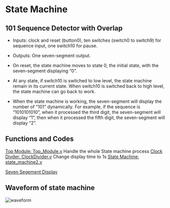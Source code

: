 # State Machine 
## 101 Sequence Detector with Overlap
- Inputs: clock and reset (button0), ten switches (switch0 to switch9) for sequence input, one switch10 for pause.
- Outputs: One seven-segment output.

- On reset, the state machine moves to state 0, the initial state, with the seven-segment displaying “0”.
- At any state, if switch10 is switched to low level, the state machine remain in its current state. When switch10 is switched back to high level, the state machine can go back to work.
- When the state machine is working, the seven-segment will display the number of “101” dynamically. For example, if the sequence is “1010101010”, when it processed the third digit, the seven-segment will display “1”, then when it processed the fifth digit, the seven-segment will display “2”.

## Functions and Codes
[Top Module: Top_Module.v](https://github.com/ChingSsuyuan/Vivado_State_Machine_Project/blob/2abd67cf35d04ee5393b5ead6ede20763d1f44a4/Top%20Module/Top_Module.v)
Handle the whole State machine process
[Clock Divder: ClockDivider.v](https://github.com/ChingSsuyuan/Vivado_State_Machine_Project/blob/fa4d40ef10bdc595c624a722c244d17043bb9324/Clock%20Divider/ClockDivider.v)
Change display time to 1s
[State Machine: state_machine2.v](https://github.com/ChingSsuyuan/Vivado_State_Machine_Project/blob/c2449a055db7c6f6d072deee2c818083bd5b000e/Top%20Module/state_machine2.v)

[Seven Segement Display](https://github.com/ChingSsuyuan/Vivado_State_Machine_Project/blob/4177ff4c64a09f451cc75a66aa1dba726de29c99/Top%20Module/Seven_Segement_Display.v)

## Waveform of state machine
![waveform](https://github.com/ChingSsuyuan/Vivado_State_Machine_Project/blob/1fad1ced63a63e4e3801f1469d772d1dda92bcea/Top%20Module/waveform4.png)

